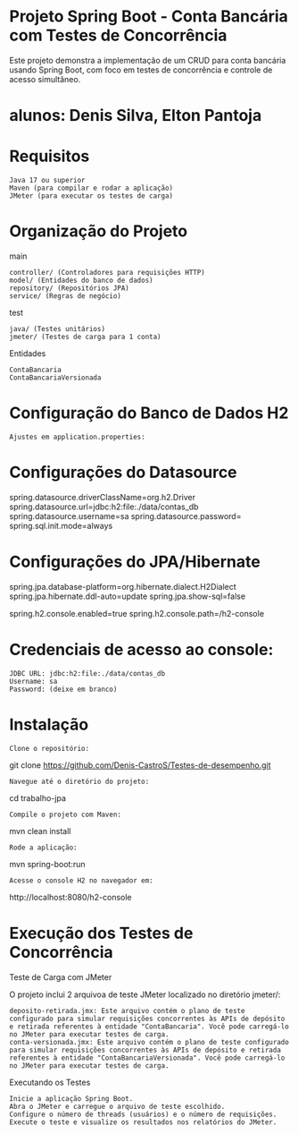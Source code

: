 # Projeto Spring Boot - Conta Bancária com Testes de Concorrência

Este projeto demonstra a implementação de um CRUD para conta bancária usando Spring Boot, com foco em testes de concorrência e controle de acesso simultâneo.

# alunos: Denis Silva, Elton Pantoja

# Requisitos

    Java 17 ou superior
    Maven (para compilar e rodar a aplicação)
    JMeter (para executar os testes de carga)

# Organização do Projeto
main

    controller/ (Controladores para requisições HTTP)
    model/ (Entidades do banco de dados)
    repository/ (Repositórios JPA)
    service/ (Regras de negócio)

test

    java/ (Testes unitários)
    jmeter/ (Testes de carga para 1 conta)

Entidades

    ContaBancaria
    ContaBancariaVersionada

# Configuração do Banco de Dados H2

    Ajustes em application.properties:

# Configurações do Datasource
spring.datasource.driverClassName=org.h2.Driver
spring.datasource.url=jdbc:h2:file:./data/contas_db
spring.datasource.username=sa
spring.datasource.password=
spring.sql.init.mode=always

# Configurações do JPA/Hibernate
spring.jpa.database-platform=org.hibernate.dialect.H2Dialect
spring.jpa.hibernate.ddl-auto=update
spring.jpa.show-sql=false

spring.h2.console.enabled=true
spring.h2.console.path=/h2-console

# Credenciais de acesso ao console:

    JDBC URL: jdbc:h2:file:./data/contas_db
    Username: sa
    Password: (deixe em branco)

# Instalação

    Clone o repositório:

git clone https://github.com/Denis-CastroS/Testes-de-desempenho.git

    Navegue até o diretório do projeto:

cd trabalho-jpa

    Compile o projeto com Maven:

mvn clean install

    Rode a aplicação:

mvn spring-boot:run

    Acesse o console H2 no navegador em:

http://localhost:8080/h2-console

# Execução dos Testes de Concorrência
Teste de Carga com JMeter

O projeto inclui 2 arquivoa de teste JMeter localizado no diretório jmeter/:

    deposito-retirada.jmx: Este arquivo contém o plano de teste configurado para simular requisições concorrentes às APIs de depósito e retirada referentes à entidade "ContaBancaria". Você pode carregá-lo no JMeter para executar testes de carga.
    conta-versionada.jmx: Este arquivo contém o plano de teste configurado para simular requisições concorrentes às APIs de depósito e retirada referentes à entidade "ContaBancariaVersionada". Você pode carregá-lo no JMeter para executar testes de carga.

Executando os Testes

    Inicie a aplicação Spring Boot.
    Abra o JMeter e carregue o arquivo de teste escolhido.
    Configure o número de threads (usuários) e o número de requisições.
    Execute o teste e visualize os resultados nos relatórios do JMeter.


